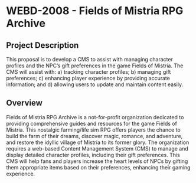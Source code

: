 # WEBD-2008 - Fields of Mistria RPG Archive

## Project Description
This proposal is to develop a CMS to assist with managing character profiles and the NPC’s gift preferences in the game Fields of Mistria. The CMS will assist with: a) tracking character profiles; b) managing gift preferences; c) enhancing player experience by providing accurate information; and d) allowing users to update and maintain content easily.

## Overview
Fields of Mistria RPG Archive is a not-for-profit organization dedicated to providing comprehensive guides and resources for the game Fields of Mistria. This nostalgic farming/life sim RPG offers players the chance to build the farm of their dreams, discover magic, romance, and adventure, and restore the idyllic village of Mistria to its former glory. The organization requires a web-based Content Management System (CMS) to manage and display detailed character profiles, including their gift preferences. This CMS will help fans and players increase the heart levels of NPCs by gifting them appropriate items based on their preferences, enhancing their gaming experience.
